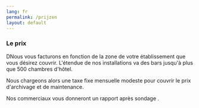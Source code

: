 ```yaml
---
lang: fr
permalink: /prijzen
layout: default
---
```


### Le prix
DNous vous facturons en fonction de la zone de votre établissement que vous désirez couvrir. L'étendue de nos installations va des bars jusqu'à plus que 500 chambres d'hôtel.

Nous chargeons alors une taxe fixe mensuelle modeste pour couvrir le prix d'archivage et de maintenance.

Nos commerciaux vous donneront un rapport après sondage .
